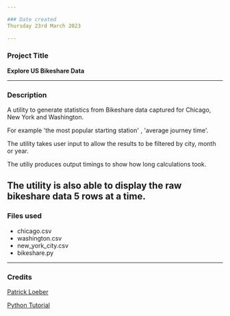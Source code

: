 ```yaml
---

### Date created
Thursday 23rd March 2023

---
```


### Project Title
**Explore US Bikeshare Data**

---
### Description
A utility to generate statistics from Bikeshare data captured for Chicago, New York and Washington. 

For example 'the most popular starting station' , 'average journey time'. 

The utility takes user input to allow the results to be filtered by city, month or year.

The utiliy produces output timings to show how long calculations took.

The utility is also able to display the raw bikeshare data 5 rows at a time.
---
### Files used
  * chicago.csv
  * washington.csv
  * new_york_city.csv
  * bikeshare.py


---
### Credits

[Patrick Loeber](https://www.youtube.com/@patloeber)

[Python Tutorial](https://www.w3schools.com/python/)